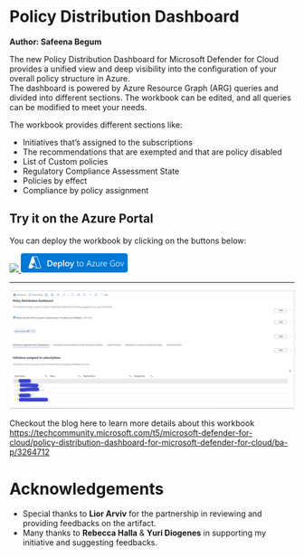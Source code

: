 # Policy Distribution Dashboard
**Author: Safeena Begum**

The new Policy Distribution Dashboard for Microsoft Defender for Cloud provides a unified view and deep visibility into the configuration of your overall policy structure in Azure.  
The dashboard is powered by Azure Resource Graph (ARG) queries and divided into different sections. 
The workbook can be edited, and all queries can be modified to meet your needs.

The workbook provides different sections like: 
*	Initiatives that’s assigned to the subscriptions
*	The recommendations that are exempted and that are policy disabled
*	List of Custom policies 
*	Regulatory Compliance Assessment State
*	Policies by effect 
*	Compliance by policy assignment

## Try it on the Azure Portal

You can deploy the workbook by clicking on the buttons below:

<a href="https://aka.ms/policydistributiondashboard" target="_blank">
    <img src="https://aka.ms/deploytoazurebutton"/>
</a>
<a href="https://aka.ms/policydistributiondashboard" target="_blank">
<img src="https://raw.githubusercontent.com/Azure/azure-quickstart-templates/master/1-CONTRIBUTION-GUIDE/images/deploytoazuregov.png"/>
</a> 

***
![Overview](./ImagePDD.png)

Checkout the blog here to learn more details about this workbook https://techcommunity.microsoft.com/t5/microsoft-defender-for-cloud/policy-distribution-dashboard-for-microsoft-defender-for-cloud/ba-p/3264712

# Acknowledgements
* Special thanks to **Lior Arviv** for the partnership in reviewing and providing feedbacks on the artifact.
* Many thanks to **Rebecca Halla** & **Yuri Diogenes** in supporting my initiative and suggesting feedbacks.  
